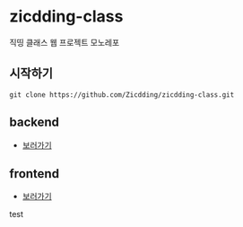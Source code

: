 # zicdding-class

직띵 클래스 웹 프로젝트 모노레포

## 시작하기

```
git clone https://github.com/Zicdding/zicdding-class.git
```

## backend

- [보러가기](./backend/README.md)

## frontend

- [보러가기](./frontend/README.md)


test
